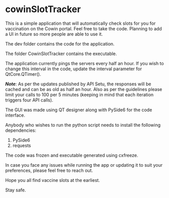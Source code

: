 # cowinSlotTracker
This is a simple application that will automatically check slots for you for vaccination on the Cowin portal. Feel free to take the code. Planning to add a UI in future so more people are able to use it.

The dev folder contains the code for the application.

The folder CowinSlotTracker contains the executable.

The application currently pings the servers every half an hour. If you wish to change this interval in the code, update the interval parameter for QtCore.QTimer().

_**Note**_: As per the updates published by API Setu, the responses will be cached and can be as old as half an hour. Also as per the guidelines please limit your calls to 100 per 5 minutes (keeping in mind that each iteration triggers four API calls).

The GUI was made using QT designer along with PySide6 for the code interface.

Anybody who wishes to run the python script needs to install the following dependencies:
1. PySide6
2. requests

The code was frozen and executable generated using cxfreeze.

In case you face any issues while running the app or updating it to suit your preferences, please feel free to reach out.

Hope you all find vaccine slots at the earliest.

Stay safe.
